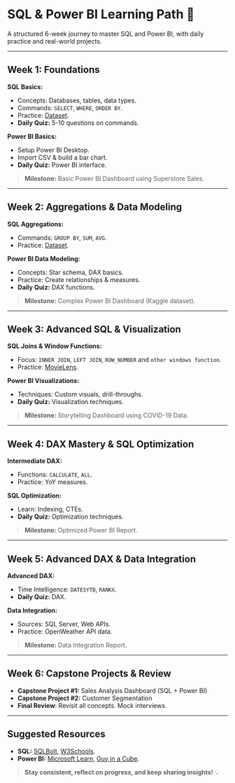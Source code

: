 # SQL & Power BI Learning Path 🚀

A structured 6-week journey to master SQL and Power BI, with daily practice and real-world projects.

---

## Week 1: Foundations

**SQL Basics:**
- Concepts: Databases, tables, data types.
- Commands: `SELECT`, `WHERE`, `ORDER BY`.
- Practice: [Dataset](https://www.kaggle.com/datasets/grouplens/movielens-20m-dataset).
- **Daily Quiz:** 5-10 questions on commands.

**Power BI Basics:**
- Setup Power BI Desktop.
- Import CSV & build a bar chart.
- **Daily Quiz:** Power BI interface.

> **Milestone:** Basic Power BI Dashboard using Superstore Sales.

---

## Week 2: Aggregations & Data Modeling

**SQL Aggregations:**
- Commands: `GROUP BY`, `SUM`, `AVG`.
- Practice: [Dataset](https://www.kaggle.com/datasets/grouplens/movielens-20m-dataset).

**Power BI Data Modeling:**
- Concepts: Star schema, DAX basics.
- Practice: Create relationships & measures.
- **Daily Quiz:** DAX functions.

> **Milestone:** Complex Power BI Dashboard (Kaggle dataset).

---

## Week 3: Advanced SQL & Visualization

**SQL Joins & Window Functions:**
- Focus: `INNER JOIN`, `LEFT JOIN`, `ROW_NUMBER` and `other windows function`.
- Practice: [MovieLens](https://grouplens.org/datasets/movielens/).

**Power BI Visualizations:**
- Techniques: Custom visuals, drill-throughs.
- **Daily Quiz:** Visualization techniques.

> **Milestone:** Storytelling Dashboard using COVID-19 Data.

---

## Week 4: DAX Mastery & SQL Optimization

**Intermediate DAX:**
- Functions: `CALCULATE`, `ALL`.
- Practice: YoY measures.

**SQL Optimization:**
- Learn: Indexing, CTEs.
- **Daily Quiz:** Optimization techniques.

> **Milestone:** Optimized Power BI Report.

---

## Week 5: Advanced DAX & Data Integration

**Advanced DAX:**
- Time Intelligence: `DATESYTD`, `RANKX`.
- **Daily Quiz:** DAX.

**Data Integration:**
- Sources: SQL Server, Web APIs.
- Practice: OpenWeather API data.

> **Milestone:** Data Integration Report.

---

## Week 6: Capstone Projects & Review

- **Capstone Project #1:** Sales Analysis Dashboard (SQL + Power BI)
- **Capstone Project #2:** Customer Segmentation
- **Final Review**: Revisit all concepts. Mock interviews.

---

## Suggested Resources

- **SQL:** [SQLBolt](https://www.sqlbolt.com), [W3Schools](https://www.w3schools.com/sql/).
- **Power BI:** [Microsoft Learn](https://learn.microsoft.com/power-bi), [Guy in a Cube](https://www.youtube.com/user/guyinacube).

> **Stay consistent, reflect on progress, and keep sharing insights!** 💡
